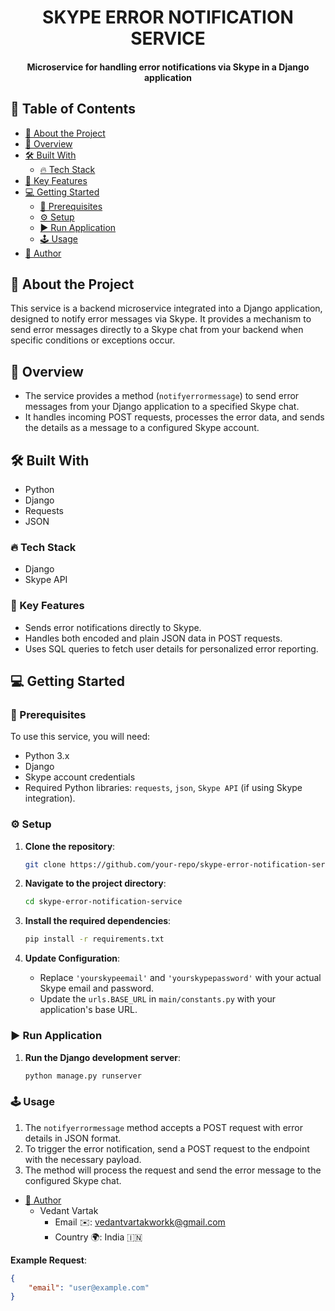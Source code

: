 <div align="center">
  <h1><b>SKYPE ERROR NOTIFICATION SERVICE</b></h1>
  <h4>Microservice for handling error notifications via Skype in a Django application</h4>
</div>

## 📗 Table of Contents

- [📖 About the Project](#about-project)
- [👀 Overview](#overview)
- [🛠 Built With](#built-with)
  - [🔥 Tech Stack](#tech-stack)
- [🔑 Key Features](#key-features)
- [💻 Getting Started](#getting-started)
  - [📜 Prerequisites](#prerequisites)
  - [⚙️ Setup](#setup)
  - [▶️ Run Application](#run-application)
  - [🕹️ Usage](#usage)
- [👥 Author](#author)

## 📖 About the Project

This service is a backend microservice integrated into a Django application, designed to notify error messages via Skype. It provides a mechanism to send error messages directly to a Skype chat from your backend when specific conditions or exceptions occur.

## 👀 Overview

- The service provides a method (`notifyerrormessage`) to send error messages from your Django application to a specified Skype chat.
- It handles incoming POST requests, processes the error data, and sends the details as a message to a configured Skype account.

## 🛠 Built With

- Python
- Django
- Requests
- JSON

### 🔥 Tech Stack

- Django
- Skype API

### 🔑 Key Features

- Sends error notifications directly to Skype.
- Handles both encoded and plain JSON data in POST requests.
- Uses SQL queries to fetch user details for personalized error reporting.

## 💻 Getting Started

### 📜 Prerequisites

To use this service, you will need:

- Python 3.x
- Django
- Skype account credentials
- Required Python libraries: `requests`, `json`, `Skype API` (if using Skype integration).

### ⚙️ Setup

1. **Clone the repository**:
    ```bash
    git clone https://github.com/your-repo/skype-error-notification-service.git
    ```

2. **Navigate to the project directory**:
    ```bash
    cd skype-error-notification-service
    ```

3. **Install the required dependencies**:
    ```bash
    pip install -r requirements.txt
    ```

4. **Update Configuration**:
    - Replace `'yourskypeemail'` and `'yourskypepassword'` with your actual Skype email and password.
    - Update the `urls.BASE_URL` in `main/constants.py` with your application's base URL.

### ▶️ Run Application

1. **Run the Django development server**:
    ```bash
    python manage.py runserver
    ```

### 🕹️ Usage

1. The `notifyerrormessage` method accepts a POST request with error details in JSON format.
2. To trigger the error notification, send a POST request to the endpoint with the necessary payload.
3. The method will process the request and send the error message to the configured Skype chat.

- [👥 Author](#author)
  - Vedant Vartak
    - Email ✉️: vedantvartakworkk@gmail.com
    - Country 🌍: India 🇮🇳

**Example Request**:

```json
{
    "email": "user@example.com"
}


